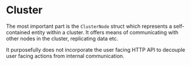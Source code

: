 # Cluster

The most important part is the `ClusterNode` struct which represents a self-contained entity within a cluster. It offers means of communicating with other nodes in the cluster, replicating data etc.

It purposefully does not incorporate the user facing HTTP API to decouple user facing actions from internal communication.